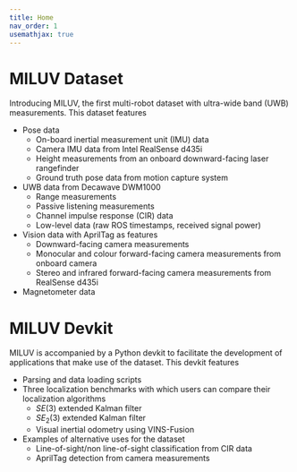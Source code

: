 ```yaml
---
title: Home
nav_order: 1
usemathjax: true
---
```


# MILUV Dataset

Introducing MILUV, the first multi-robot dataset with ultra-wide band (UWB) measurements. This dataset features
* Pose data
  * On-board inertial measurement unit (IMU) data
  * Camera IMU data from Intel RealSense d435i
  * Height measurements from an onboard downward-facing laser rangefinder
  * Ground truth pose data from motion capture system
* UWB data from Decawave DWM1000
  * Range measurements
  * Passive listening measurements
  * Channel impulse response (CIR) data
  * Low-level data (raw ROS timestamps, received signal power)
* Vision data with AprilTag as features
  * Downward-facing camera measurements
  * Monocular and colour forward-facing camera measurements from onboard camera
  * Stereo and infrared forward-facing camera measurements from RealSense d435i
* Magnetometer data

# MILUV Devkit
MILUV is accompanied by a Python devkit to facilitate the development of applications that make use of the dataset. This devkit features
* Parsing and data loading scripts
* Three localization benchmarks with which users can compare their localization algorithms
  * $SE(3)$ extended Kalman filter
  * $SE_{2}(3)$ extended Kalman filter
  * Visual inertial odometry using VINS-Fusion
* Examples of alternative uses for the dataset
  * Line-of-sight/non line-of-sight classification from CIR data
  * AprilTag detection from camera measurements
